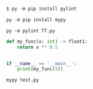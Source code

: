 
```ts
$ py -m pip install pylint
```

```ts
py -m pip install mypy
```

```
py -m pylint TT.py
```


```python
def my_func(x: int) -> float1:
    return x ** 0.5


if __name__ == '__main__':
    print(my_func(5))
```

```bs
mypy test.py
```

